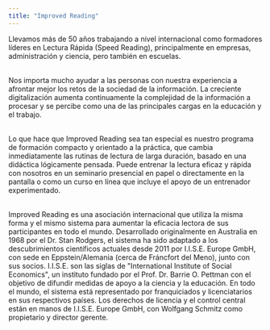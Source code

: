 ```yaml
---
title: "Improved Reading"
---
```


Llevamos más de 50 años trabajando a nivel internacional como formadores líderes en Lectura Rápida (Speed Reading), principalmente en empresas, administración y ciencia, pero también en escuelas.
<br>
<br>

Nos importa mucho ayudar a las personas con nuestra experiencia a afrontar mejor los retos de la sociedad de la información. La creciente digitalización aumenta continuamente la complejidad de la información a procesar y se percibe como una de las principales cargas en la educación y el trabajo.
<br>
<br>

Lo que hace que Improved Reading sea tan especial es nuestro programa de formación compacto y orientado a la práctica, que cambia inmediatamente las rutinas de lectura de larga duración, basado en una didáctica lógicamente pensada. Puede entrenar la lectura eficaz y rápida con nosotros en un seminario presencial en papel o directamente en la pantalla o como un curso en línea que incluye el apoyo de un entrenador experimentado.
<br>
<br>

Improved Reading es una asociación internacional que utiliza la misma forma y el mismo sistema para aumentar la eficacia lectora de sus participantes en todo el mundo. Desarrollado originalmente en Australia en 1968 por el Dr. Stan Rodgers, el sistema ha sido adaptado a los descubrimientos científicos actuales desde 2011 por I.I.S.E. Europe GmbH, con sede en Eppstein/Alemania (cerca de Fráncfort del Meno), junto con sus socios. I.I.S.E. son las siglas de "International Institute of Social Economics", un instituto fundado por el Prof. Dr. Barrie O. Pettman con el objetivo de difundir medidas de apoyo a la ciencia y la educación. En todo el mundo, el sistema está representado por franquiciados y licenciatarios en sus respectivos países. Los derechos de licencia y el control central están en manos de I.I.S.E. Europe GmbH, con Wolfgang Schmitz como propietario y director gerente.
